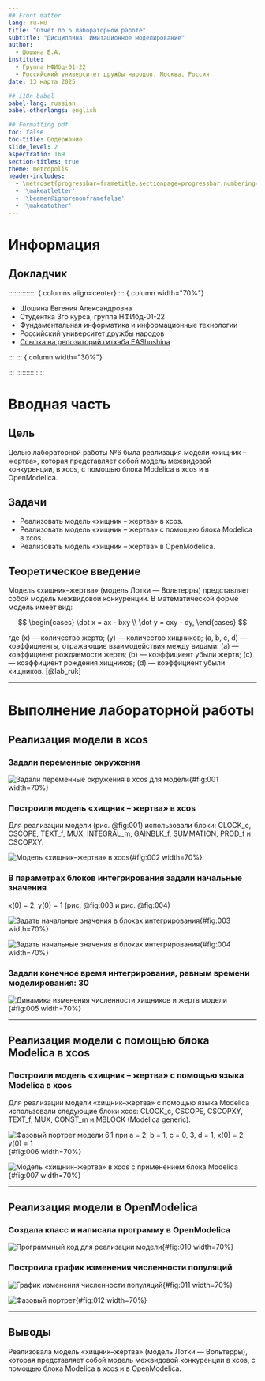 ```yaml
---
## Front matter
lang: ru-RU
title: "Отчет по 6 лабораторной работе"
subtitle: "Дисциплина: Имитационное моделирование"
author:
  - Шошина Е.А.
institute:
  - Группа НФИбд-01-22
  - Российский университет дружбы народов, Москва, Россия
date: 13 марта 2025

## i18n babel
babel-lang: russian
babel-otherlangs: english

## Formatting pdf
toc: false
toc-title: Содержание
slide_level: 2
aspectratio: 169
section-titles: true
theme: metropolis
header-includes:
  - \metroset{progressbar=frametitle,sectionpage=progressbar,numbering=fraction}
  - '\makeatletter'
  - '\beamer@ignorenonframefalse'
  - '\makeatother'
---
```


# Информация

## Докладчик

:::::::::::::: {.columns align=center}
::: {.column width="70%"}

  * Шошина Евгения Александровна
  * Студентка 3го курса, группа НФИбд-01-22
  * Фундаментальная информатика и информационные технологии
  * Российский университет дружбы народов
  * [Ссылка на репозиторий гитхаба EAShoshina](https://github.com/eashoshina/study_2024-2025_simmod)

:::
::: {.column width="30%"}

:::
::::::::::::::

# Вводная часть

## Цель

Целью лабораторной работы №6 была реализация модели «хищник – жертва», которая представляет собой модель межвидовой конкуренции, в xcos, с помощью блока Modelica в xcos и в OpenModelica.

## Задачи

- Реализовать модель «хищник – жертва» в xcos.
- Реализовать модель «хищник – жертва» с помощью блока Modelica в xcos.
- Реализовать модель «хищник – жертва» в OpenModelica.

## Теоретическое введение

Модель «хищник–жертва» (модель Лотки — Вольтерры) представляет собой модель межвидовой конкуренции. В математической форме модель имеет вид:

$$
\begin{cases}
  \dot x = ax - bxy \\
  \dot y = cxy - dy,
\end{cases}
$$

где \(x\) — количество жертв; \(y\) — количество хищников; \(a, b, c, d\) — коэффициенты, отражающие взаимодействия между видами: \(a\) — коэффициент рождаемости жертв; \(b\) — коэффициент убыли жертв; \(c\) — коэффициент рождения хищников; \(d\) — коэффициент убыли хищников. [@lab_ruk]

---

# Выполнение лабораторной работы

## Реализация модели в xcos

### Задали переменные окружения

![Задали переменные окружения в xcos для модели](image/1.jpg){#fig:001 width=70%}

### Построили модель «хищник – жертва» в xcos

Для реализации модели (рис. @fig:001) использовали блоки: CLOCK_c, CSCOPE, TEXT_f, MUX, INTEGRAL_m, GAINBLK_f, SUMMATION, PROD_f и CSCOPXY.

![Модель «хищник–жертва» в xcos](image/2.jpg){#fig:002 width=70%}

### В параметрах блоков интегрирования задали начальные значения

x(0) = 2, y(0) = 1 (рис. @fig:003 и рис. @fig:004)

![Задать начальные значения в блоках интегрирования](image/3_1.jpg){#fig:003 width=70%}

![Задать начальные значения в блоках интегрирования](image/3_2.jpg){#fig:004 width=70%}

### Задали конечное время интегрирования, равным времени моделирования: 30

![Динамика изменения численности хищников и жертв модели](image/4.jpg){#fig:005 width=70%}

---

## Реализация модели с помощью блока Modelica в xcos

### Построили модель «хищник – жертва» с помощью языка Modelica в xcos

Для реализации модели «хищник–жертва» с помощью языка Modelica использовали следующие блоки xcos: CLOCK_c, CSCOPE, CSCOPXY, TEXT_f, MUX, CONST_m и MBLOCK (Modelica generic).

![Фазовый портрет модели 6.1 при a = 2, b = 1, c = 0, 3, d = 1, x(0) = 2, y(0) = 1](image/5.jpg){#fig:006 width=70%}

![Модель «хищник–жертва» в xcos с применением блока Modelica](image/6.jpg){#fig:007 width=70%}

---

## Реализация модели в OpenModelica

### Создала класс и написала программу в OpenModelica

![Программный код для реализации модели](image/7.jpg){#fig:010 width=70%}

### Построила график изменения численности популяций

![График изменения численности популяций](image/8.jpg){#fig:011 width=70%}

![Фазовый портрет](image/9.jpg){#fig:012 width=70%}

---

## Выводы

Реализовала модель «хищник–жертва» (модель Лотки — Вольтерры), которая представляет собой модель межвидовой конкуренции в xcos, с помощью блока Modelica в xcos и в OpenModelica.
